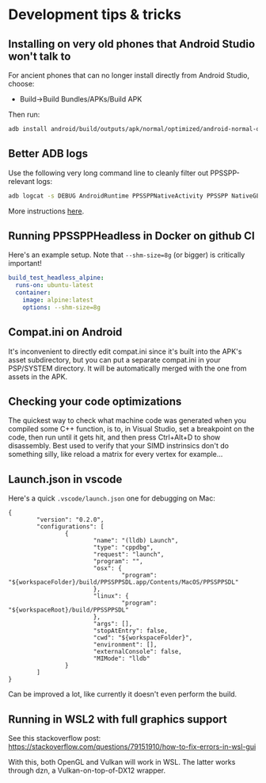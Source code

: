 # Development tips & tricks

## Installing on very old phones that Android Studio won't talk to

For ancient phones that can no longer install directly from Android Studio, choose:

* Build->Build Bundles/APKs/Build APK

Then run:

```sh
adb install android/build/outputs/apk/normal/optimized/android-normal-optimized.apk
```

## Better ADB logs

Use the following very long command line to cleanly filter out PPSSPP-relevant logs:

```sh
adb logcat -s DEBUG AndroidRuntime PPSSPPNativeActivity PPSSPP NativeGLView NativeRenderer NativeSurfaceView PowerSaveModeReceiver InputDeviceState PpssppActivity CameraHelper
```

More instructions [here](/docs/troubleshooting/gettings-logs).

## Running PPSSPPHeadless in Docker on github CI

Here's an example setup. Note that `--shm-size=8g` (or bigger) is critically important!

```yml
build_test_headless_alpine:
  runs-on: ubuntu-latest
  container:
    image: alpine:latest
    options: --shm-size=8g
```

## Compat.ini on Android

It's inconvenient to directly edit compat.ini since it's built into the APK's asset subdirectory,
but you can put a separate compat.ini in your PSP/SYSTEM directory. It will be automatically merged
with the one from assets in the APK.

## Checking your code optimizations

The quickest way to check what machine code was generated when you compiled some C++ function, is to, in Visual Studio, set a breakpoint on the code, then run until it gets hit, and then press Ctrl+Alt+D to show disassembly. Best used to verify that your SIMD instrinsics don't do something silly, like reload a matrix for every vertex for example...

## Launch.json in vscode

Here's a quick `.vscode/launch.json` one for debugging on Mac:

```
{
        "version": "0.2.0",
        "configurations": [
                {
                        "name": "(lldb) Launch",
                        "type": "cppdbg",
                        "request": "launch",
                        "program": "",
                        "osx": {
                                "program": "${workspaceFolder}/build/PPSSPPSDL.app/Contents/MacOS/PPSSPPSDL"
                        },
                        "linux": {
                                "program": "${workspaceRoot}/build/PPSSPPSDL"
                        },
                        "args": [],
                        "stopAtEntry": false,
                        "cwd": "${workspaceFolder}",
                        "environment": [],
                        "externalConsole": false,
                        "MIMode": "lldb"
                }
        ]
}
```

Can be improved a lot, like currently it doesn't even perform the build.

## Running in WSL2 with full graphics support

See this stackoverflow post: https://stackoverflow.com/questions/79151910/how-to-fix-errors-in-wsl-gui

With this, both OpenGL and Vulkan will work in WSL. The latter works through dzn, a Vulkan-on-top-of-DX12 wrapper.